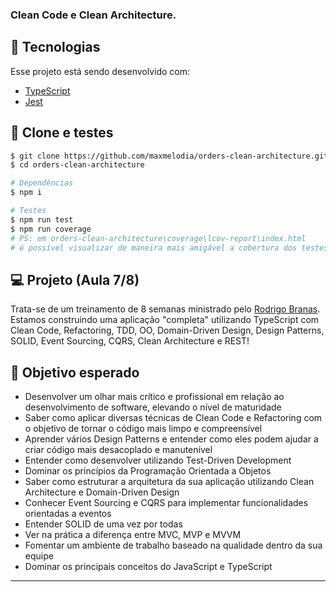 ### Clean Code e Clean Architecture. 

## 🧪 Tecnologias
Esse projeto está sendo desenvolvido com: 
- [TypeScript](https://www.typescriptlang.org/)
- [Jest](https://jestjs.io/pt-BR/)

## 🚀 Clone e testes
```bash
$ git clone https://github.com/maxmelodia/orders-clean-architecture.git
$ cd orders-clean-architecture
```
```bash
# Dependências
$ npm i

# Testes
$ npm run test
$ npm run coverage
# PS: em orders-clean-architecture\coverage\lcov-report\index.html
# é possível visualizar de maneira mais amigável a cobertura dos testes.
```
## 💻 Projeto (Aula 7/8)
Trata-se de um treinamento de 8 semanas ministrado pelo [Rodrigo Branas](https://app.branas.io). 
Estamos construindo uma aplicação "completa" utilizando TypeScript com Clean Code, Refactoring, 
TDD, OO, Domain-Driven Design, Design Patterns, SOLID, Event Sourcing, CQRS, Clean Architecture e REST!

## 🙏 Objetivo esperado
- Desenvolver um olhar mais crítico e profissional em relação ao desenvolvimento de software, elevando o nível de maturidade
- Saber como aplicar diversas técnicas de Clean Code e Refactoring com o objetivo de tornar o código mais limpo e compreensível
- Aprender vários Design Patterns e entender como eles podem ajudar a criar código mais desacoplado e manutenível
- Entender como desenvolver utilizando Test-Driven Development
- Dominar os princípios da Programação Orientada a Objetos
- Saber como estruturar a arquitetura da sua aplicação utilizando Clean Architecture e Domain-Driven Design
- Conhecer Event Sourcing e CQRS para implementar funcionalidades orientadas a eventos
- Entender SOLID de uma vez por todas
- Ver na prática a diferença entre MVC, MVP e MVVM
- Fomentar um ambiente de trabalho baseado na qualidade dentro da sua equipe
- Dominar os principais conceitos do JavaScript e TypeScript

---
